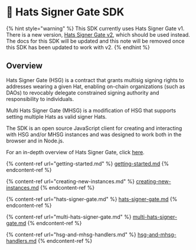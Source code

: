 # 👒 Hats Signer Gate SDK

{% hint style="warning" %}
This SDK currently uses Hats Signer Gate v1. There is a new version, [Hats Signer Gate v2](../hats-signer-gate-v2.md), which should be used instead. The docs for this SDK will be updated and this note will be removed once this SDK has been updated to work with v2.
{% endhint %}

## Overview

Hats Signer Gate (HSG) is a contract that grants multisig signing rights to addresses wearing a given Hat, enabling on-chain organizations (such as DAOs) to revocably delegate constrained signing authority and responsibility to individuals.

Multi Hats Signer Gate (MHSG) is a modification of HSG that supports setting multiple Hats as valid signer Hats.

The SDK is an open source JavaScript client for creating and interacting with HSG and/or MHSG instances and was designed to work both in the browser and in Node.js.

For an in-depth overview of Hats Signer Gate, click [here](../../hats-integrations/permissions-and-authorities/safe-multisig-signing-authority.md).

{% content-ref url="getting-started.md" %}
[getting-started.md](getting-started.md)
{% endcontent-ref %}

{% content-ref url="creating-new-instances.md" %}
[creating-new-instances.md](creating-new-instances.md)
{% endcontent-ref %}

{% content-ref url="hats-signer-gate.md" %}
[hats-signer-gate.md](hats-signer-gate.md)
{% endcontent-ref %}

{% content-ref url="multi-hats-signer-gate.md" %}
[multi-hats-signer-gate.md](multi-hats-signer-gate.md)
{% endcontent-ref %}

{% content-ref url="hsg-and-mhsg-handlers.md" %}
[hsg-and-mhsg-handlers.md](hsg-and-mhsg-handlers.md)
{% endcontent-ref %}
